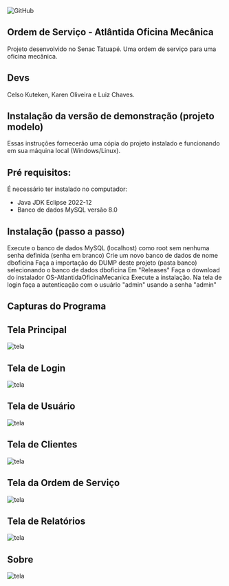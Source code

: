 ![GitHub](https://img.shields.io/github/license/massanorik/portfolio-java?style=for-the-badge)

## Ordem de Serviço - Atlântida Oficina Mecânica

Projeto desenvolvido no Senac Tatuapé. Uma ordem de serviço para uma oficina mecânica.

## Devs
Celso Kuteken, Karen Oliveira e Luiz Chaves.

## Instalação da versão de demonstração (projeto modelo)

Essas instruções fornecerão uma cópia do projeto instalado e funcionando em sua máquina local (Windows/Linux).

## Pré requisitos:

É necessário ter instalado no computador:
- Java JDK Eclipse 2022-12
- Banco de dados MySQL versão 8.0

## Instalação (passo a passo)

Execute o banco de dados MySQL (localhost) como root sem nenhuma senha definida (senha em branco)
Crie um novo banco de dados de nome dboficina
Faça a importação do DUMP deste projeto (pasta banco) selecionando o banco de dados dboficina
Em "Releases" Faça o download do instalador OS-AtlantidaOficinaMecanica
Execute a instalação. Na tela de login faça a autenticação com o usuário "admin" usando a senha "admin"
## Capturas do Programa

## Tela Principal

![tela](https://github.com/massanorik/OS-AtlantidaOficinaMecanica/blob/main/capturas/telaprincipal.PNG)

## Tela de Login

![tela](https://raw.githubusercontent.com/massanorik/OS-AtlantidaOficinaMecanica/main/capturas/teladelogin.PNG)
## Tela de Usuário

![tela](https://raw.githubusercontent.com/massanorik/OS-AtlantidaOficinaMecanica/main/capturas/teladeusuarios.PNG)
## Tela de Clientes
![tela](https://raw.githubusercontent.com/massanorik/OS-AtlantidaOficinaMecanica/main/capturas/teladeclientes.PNG)
## Tela da Ordem de Serviço

![tela](https://raw.githubusercontent.com/massanorik/OS-AtlantidaOficinaMecanica/main/capturas/teladeos.PNG)
## Tela de Relatórios

![tela](https://raw.githubusercontent.com/massanorik/OS-AtlantidaOficinaMecanica/main/capturas/teladerelatorios.PNG)

## Sobre
![tela](https://raw.githubusercontent.com/massanorik/OS-AtlantidaOficinaMecanica/main/capturas/telasobre.PNG)
